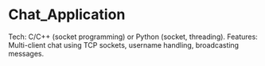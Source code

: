 # Chat_Application
Tech: C/C++ (socket programming) or Python (socket, threading). Features: Multi-client chat using TCP sockets, username handling, broadcasting messages.

